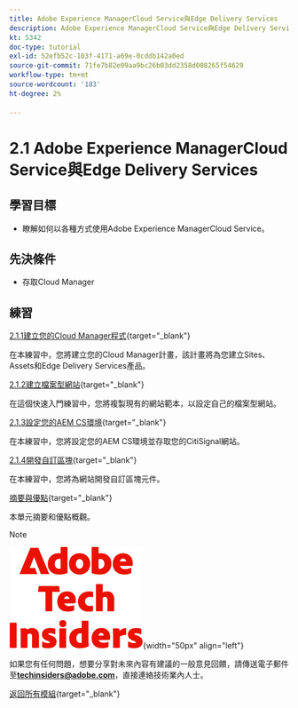 ```yaml
---
title: Adobe Experience ManagerCloud Service與Edge Delivery Services
description: Adobe Experience ManagerCloud Service與Edge Delivery Services
kt: 5342
doc-type: tutorial
exl-id: 52efb52c-103f-4171-a69e-0cddb142a0ed
source-git-commit: 71fe7b82e09aa9bc26b03dd2358d008265f54629
workflow-type: tm+mt
source-wordcount: '183'
ht-degree: 2%

---
```


# 2.1 Adobe Experience ManagerCloud Service與Edge Delivery Services

## 學習目標

- 瞭解如何以各種方式使用Adobe Experience ManagerCloud Service。

## 先決條件

- 存取Cloud Manager

## 練習

[2.1.1建立您的Cloud Manager程式](./ex1.md){target="_blank"}

在本練習中，您將建立您的Cloud Manager計畫，該計畫將為您建立Sites、Assets和Edge Delivery Services產品。

[2.1.2建立檔案型網站](./ex2.md){target="_blank"}

在這個快速入門練習中，您將複製現有的網站範本，以設定自己的檔案型網站。

[2.1.3設定您的AEM CS環境](./ex3.md){target="_blank"}

在本練習中，您將設定您的AEM CS環境並存取您的CitiSignal網站。

[2.1.4開發自訂區塊](./ex4.md){target="_blank"}

在本練習中，您將為網站開發自訂區塊元件。

[摘要與優點](./summary.md){target="_blank"}

本單元摘要和優點概觀。

>[!NOTE]
>
>![技術內部人士](./../../../assets/images/techinsiders.png){width="50px" align="left"}
>
>如果您有任何問題，想要分享對未來內容有建議的一般意見回饋，請傳送電子郵件至&#x200B;**techinsiders@adobe.com**，直接連絡技術業內人士。

[返回所有模組](../../../overview.md){target="_blank"}
